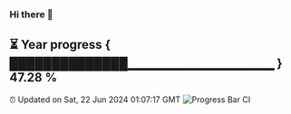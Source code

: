 ### Hi there 👋
⏳ Year progress { ██████████████▁▁▁▁▁▁▁▁▁▁▁▁▁▁▁▁ } 47.28 %
---
⏰ Updated on Sat, 22 Jun 2024 01:07:17 GMT
![Progress Bar CI](https://github.com/liununu/liununu/workflows/Progress%20Bar%20CI/badge.svg)
